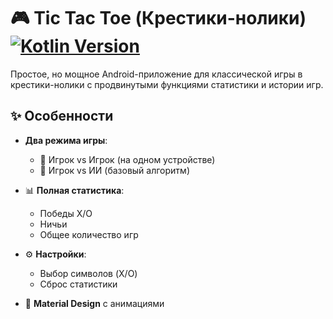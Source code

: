 # 🎮 Tic Tac Toe (Крестики-нолики) [![Kotlin Version](https://img.shields.io/badge/Kotlin-1.9.0-blue.svg)](https://kotlinlang.org) 

Простое, но мощное Android-приложение для классической игры в крестики-нолики с продвинутыми функциями статистики и истории игр.

## ✨ Особенности

- **Два режима игры**:
  - 👥 Игрок vs Игрок (на одном устройстве)
  - 🤖 Игрок vs ИИ (базовый алгоритм)
  
- 📊 **Полная статистика**:
  - Победы X/O
  - Ничьи
  - Общее количество игр
  
- ⚙️ **Настройки**:
  - Выбор символов (X/O)
  - Сброс статистики
- 🎨 **Material Design** с анимациями

